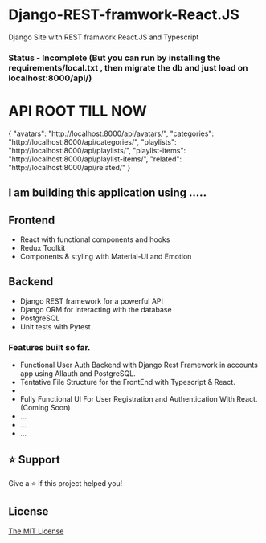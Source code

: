 # Django-REST-framwork-React.JS

Django Site with REST framwork React.JS and Typescript

### Status - Incomplete (But you can run by installing the requirements/local.txt , then migrate the db and just load on localhost:8000/api/)

# API ROOT TILL NOW

{
"avatars": "http://localhost:8000/api/avatars/",
"categories": "http://localhost:8000/api/categories/",
"playlists": "http://localhost:8000/api/playlists/",
"playlist-items": "http://localhost:8000/api/playlist-items/",
"related": "http://localhost:8000/api/related/"
}

## I am building this application using .....

## Frontend

- React with functional components and hooks
- Redux Toolkit
- Components & styling with Material-UI and Emotion

## Backend

- Django REST framework for a powerful API
- Django ORM for interacting with the database
- PostgreSQL
- Unit tests with Pytest

### Features built so far.

- Functional User Auth Backend with Django Rest Framework in accounts app using Allauth and PostgreSQL.
- Tentative File Structure for the FrontEnd with Typescript & React.
-
- Fully Functional UI For User Registration and Authentication With React.(Coming Soon)
- ...
- ...
- ...

## ⭐️ Support

Give a ⭐️ if this project helped you!

## License

[The MIT License](LICENSE)
